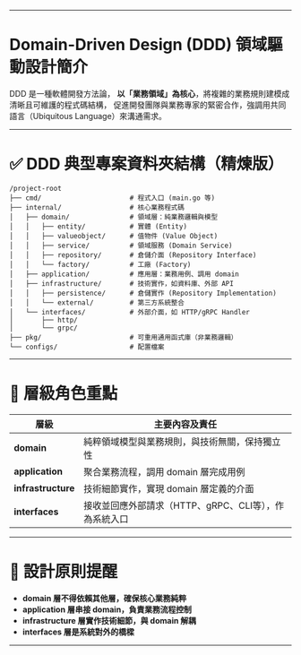 
---

# Domain-Driven Design (DDD) 領域驅動設計簡介

DDD 是一種軟體開發方法論，
**以「業務領域」為核心**，將複雜的業務規則建模成清晰且可維護的程式碼結構，
促進開發團隊與業務專家的緊密合作，強調用共同語言（Ubiquitous Language）來溝通需求。

---

# ✅ DDD 典型專案資料夾結構（精煉版）

```
/project-root
├── cmd/                      # 程式入口 (main.go 等)
├── internal/                 # 核心業務程式碼
│   ├── domain/               # 領域層：純業務邏輯與模型
│   │   ├── entity/           # 實體 (Entity)
│   │   ├── valueobject/      # 值物件 (Value Object)
│   │   ├── service/          # 領域服務 (Domain Service)
│   │   ├── repository/       # 倉儲介面 (Repository Interface)
│   │   └── factory/          # 工廠 (Factory)
│   ├── application/          # 應用層：業務用例、調用 domain
│   ├── infrastructure/       # 技術實作，如資料庫、外部 API
│   │   ├── persistence/      # 倉儲實作 (Repository Implementation)
│   │   └── external/         # 第三方系統整合
│   └── interfaces/           # 外部介面，如 HTTP/gRPC Handler
│       ├── http/
│       └── grpc/
├── pkg/                      # 可重用通用函式庫（非業務邏輯）
└── configs/                  # 配置檔案
```

---

# 📌 層級角色重點

| 層級                 | 主要內容及責任                          |
| ------------------ | -------------------------------- |
| **domain**         | 純粹領域模型與業務規則，與技術無關，保持獨立性          |
| **application**    | 聚合業務流程，調用 domain 層完成用例           |
| **infrastructure** | 技術細節實作，實現 domain 層定義的介面          |
| **interfaces**     | 接收並回應外部請求（HTTP、gRPC、CLI等），作為系統入口 |

---

# 🧠 設計原則提醒

* **domain 層不得依賴其他層，確保核心業務純粹**
* **application 層串接 domain，負責業務流程控制**
* **infrastructure 層實作技術細節，與 domain 解耦**
* **interfaces 層是系統對外的橋樑**

---

